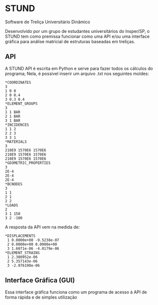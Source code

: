 # STUND
Software de Treliça Universitário Dinâmico 

Desenvolvido por um grupo de estudantes universitários do Insper/SP, o STUND tem como premissa funcionar como uma API e/ou uma interface gráfica para análise matricial de estruturas baseadas em treliças.

## API
A STUND API é escrita em Python e serve para fazer todos os cálculos do programa; Nela, é possível inserir um arquivo .txt nos seguintes moldes:

```
*COORDINATES
3
1 0 0
2 0 0.4
3 0.3 0.4
*ELEMENT_GROUPS
3
1 1 BAR
2 1 BAR
3 1 BAR
*INCIDENCES
1 1 2
2 2 3
3 3 1
*MATERIALS
3
210E9 1570E6 1570E6
210E9 1570E6 1570E6
210E9 1570E6 1570E6
*GEOMETRIC_PROPERTIES
3
2E-4
2E-4
2E-4
*BCNODES
3
1 1
2 1
2 2
*LOADS
2
3 1 150
3 2 -100
```

A resposta da API vem na medida de:

```
*DISPLACEMENTS
 1 0.0000e+00 -9.5238e-07
 2 0.0000e+00 0.0000e+00
 3 1.6071e-06 -4.0179e-06
*ELEMENT_STRAINS
 1 2.380952e-06
 2 5.357143e-06
 3 -2.976190e-06
```

## Interface Gráfica (GUI)
Essa interface gráfica funciona como um programa de acesso à API de forma rápida e de simples utilização
